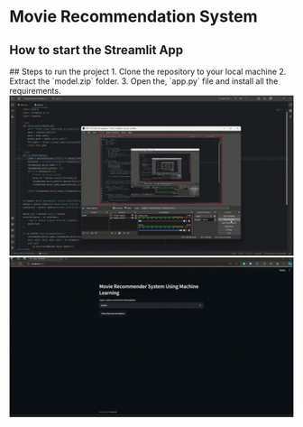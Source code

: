 <h1>Movie Recommendation System</h1>
<h2>How to start the Streamlit App</h2>
## Steps to run the project
1. Clone the repository to your local machine
2. Extract the `model.zip` folder.
3. Open the, `app.py` file and install all the requirements.
<div align="center">
    <img src="Vids/1.gif" width="800px">
    <img src="Vids/2.gif" width="800px">
</div>
